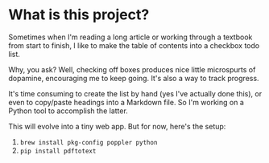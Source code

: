 # What is this project?
Sometimes when I'm reading a long article or working through a textbook from start to finish, I like to make the table of contents into a checkbox todo list.

Why, you ask? Well, checking off boxes produces nice little microspurts of dopamine, encouraging me to keep going. It's also a way to track progress.

It's time consuming to create the list by hand (yes I've actually done this), or even to copy/paste headings into a Markdown file. So I'm working on a Python tool to accomplish the latter.

This will evolve into a tiny web app. But for now, here's the setup:
1. `brew install pkg-config poppler python`
2. `pip install pdftotext`